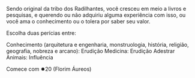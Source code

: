 Sendo original da tribo dos Radilhantes, você cresceu em meio a livros e pesquisas, e querendo ou não adquiriu alguma experiência com isso, ou você ama o conhecimento ou o tolera por saber seu valor.

Escolha duas perícias entre: 

Conhecimento (arquitetura e engenharia, monstruologia, história, religião, geografia, nobreza e arcano): Erudição
Medicina: Erudição
Adestrar Animais: Influência

Comece com ✹20 (Florim Áureos)